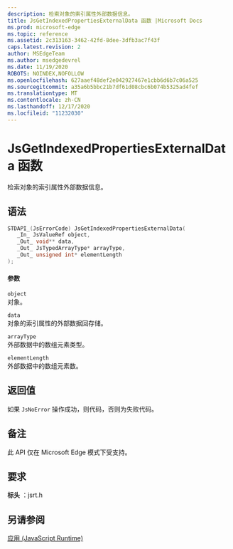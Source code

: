 ```yaml
---
description: 检索对象的索引属性外部数据信息。
title: JsGetIndexedPropertiesExternalData 函数 |Microsoft Docs
ms.prod: microsoft-edge
ms.topic: reference
ms.assetid: 2c313163-3462-42fd-8dee-3dfb3ac7f43f
caps.latest.revision: 2
author: MSEdgeTeam
ms.author: msedgedevrel
ms.date: 11/19/2020
ROBOTS: NOINDEX,NOFOLLOW
ms.openlocfilehash: 627aaef48def2e042927467e1cbb6d6b7c06a525
ms.sourcegitcommit: a35a6b5bbc21b7df61d08cbc6b074b5325ad4fef
ms.translationtype: MT
ms.contentlocale: zh-CN
ms.lasthandoff: 12/17/2020
ms.locfileid: "11232030"
---
```

# JsGetIndexedPropertiesExternalData 函数

检索对象的索引属性外部数据信息。  
  
## 语法  
  
```cpp  
STDAPI_(JsErrorCode) JsGetIndexedPropertiesExternalData(  
   _In_ JsValueRef object,  
   _Out_ void** data,  
   _Out_ JsTypedArrayType* arrayType,  
   _Out_ unsigned int* elementLength  
);  
```  
  
#### 参数  
 `object`  
 对象。  
  
 `data`  
 对象的索引属性的外部数据回存储。  
  
 `arrayType`  
 外部数据中的数组元素类型。  
  
 `elementLength`  
 外部数据中的数组元素数。  
  
## 返回值  
 如果 `JsNoError` 操作成功，则代码，否则为失败代码。  
  
## 备注  
 此 API 仅在 Microsoft Edge 模式下受支持。  
  
## 要求  
 **标头** ：jsrt.h  
  
## 另请参阅  
 [应用 (JavaScript Runtime)](../chakra-hosting/reference-javascript-runtime.md)
